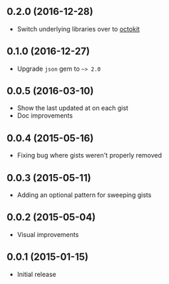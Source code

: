 ## 0.2.0 (2016-12-28)

- Switch underlying libraries over to [octokit](https://github.com/octokit/octokit.rb/)

## 0.1.0 (2016-12-27)

- Upgrade `json` gem to `~> 2.0`

## 0.0.5 (2016-03-10)

- Show the last updated at on each gist
- Doc improvements

## 0.0.4 (2015-05-16)

- Fixing bug where gists weren't properly removed

## 0.0.3 (2015-05-11)

- Adding an optional pattern for sweeping gists

## 0.0.2 (2015-05-04)

- Visual improvements

## 0.0.1 (2015-01-15)

- Initial release

